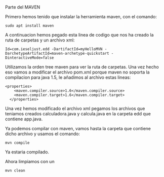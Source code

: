 Parte del MAVEN

Primero hemos tenido que instalar la herramienta maven, con el comando:
```
sudo apt install maven
```

A continuacion hemos pegado esta linea de codigo que nos ha creado la ruta de carpetas y un archivo xml:

```
Id=com.ieseljust.edd -DartifactId=myHelloMVN -DarchetypeArtifactId=maven-archetype-quickstart -DinteractiveMode=false
```

Utilizamos la orden tree maven para ver la ruta de carpetas.
 Una vez hecho eso vamos a modificar el archivo pom.xml porque maven no soporta la compilacion para java 1.5, le añadimos al archivo estas lineas:

```
<properties>
    <maven.compiler.source>1.6</maven.compiler.source>
    <maven.compiler.target>1.6</maven.compiler.target>
  </properties>
```

Una vez hemos modificado el archivo xml pegamos los archivos que teniamos creados calculadora.java y calcula.java en la carpeta edd que contiene app.java.

Ya podemos compilar con maven, vamos hasta la carpeta que contiene dicho archivo y usamos el comando:

```
mvn compile
```

Ya estaria compilado.

Ahora limpiamos con un 

```
mvn clean
```


